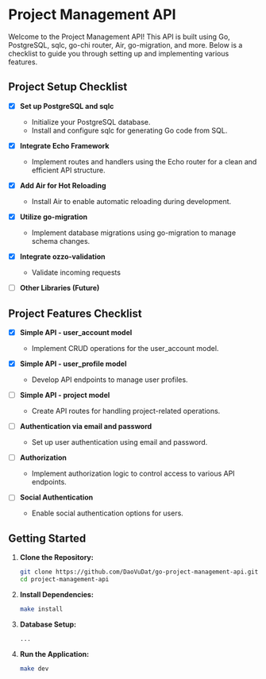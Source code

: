 # Project Management API

Welcome to the Project Management API! This API is built using Go, PostgreSQL, sqlc, go-chi router, Air, go-migration, and more. Below is a checklist to guide you through setting up and implementing various features.

## Project Setup Checklist

- [x] **Set up PostgreSQL and sqlc**
  - Initialize your PostgreSQL database.
  - Install and configure sqlc for generating Go code from SQL.

- [x] **Integrate Echo Framework**
  - Implement routes and handlers using the Echo router for a clean and efficient API structure.

- [x] **Add Air for Hot Reloading**
  - Install Air to enable automatic reloading during development.

- [x] **Utilize go-migration**
  - Implement database migrations using go-migration to manage schema changes.

- [x] **Integrate ozzo-validation**
  - Validate incoming requests
  
- [ ] **Other Libraries (Future)**


## Project Features Checklist

- [x] **Simple API - user_account model**
  - Implement CRUD operations for the user_account model.

- [x] **Simple API - user_profile model**
  - Develop API endpoints to manage user profiles.

- [ ] **Simple API - project model**
  - Create API routes for handling project-related operations.

- [ ] **Authentication via email and password**
  - Set up user authentication using email and password.

- [ ] **Authorization**
  - Implement authorization logic to control access to various API endpoints.

- [ ] **Social Authentication**
  - Enable social authentication options for users.

## Getting Started

1. **Clone the Repository:**
   ```bash
   git clone https://github.com/DaoVuDat/go-project-management-api.git
   cd project-management-api

2. **Install Dependencies:**
   ```bash
   make install

3. **Database Setup:**
   ```bash
   ... 
   
4. **Run the Application:**
    ```bash
   make dev